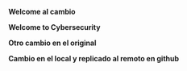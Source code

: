 **Welcome al cambio**

__Welcome to Cybersecurity__

**__Otro cambio en el original__**


**__Cambio en el local y replicado al remoto en github__**
